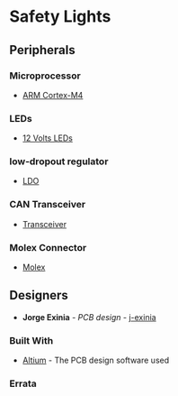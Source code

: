 # Safety Lights


## Peripherals 


### Microprocessor

* [ARM Cortex-M4](https://www.mouser.com/ProductDetail/STMicroelectronics/STM32F334K8T6TR/?qs=pBOFM1sAujtfWTgxH7%252Bh1w%3D%3D)

### LEDs

* [12 Volts LEDs](https://www.mouser.com/datasheet/2/90/dsXPG3-1509242.pdf)

### low-dropout regulator

* [LDO](https://www.ti.com/lit/ds/symlink/reg1117.pdf?ts=1604435598591)

### CAN Transceiver

* [Transceiver](https://www.mouser.com/ProductDetail/Texas-Instruments/SN65HVD230QDR/?qs=QViXGNcIEAvSeznLG41lqg%3D%3D)

### Molex Connector

* [Molex](https://www.mouser.com/datasheet/2/276/0430450612_PCB_HEADERS-142990.pdf)

## Designers

* **Jorge Exinia** - *PCB design* - [j-exinia](https://github.com/j-exinia)

### Built With

* [Altium](https://www.altium.com/) - The PCB design software used

### Errata

